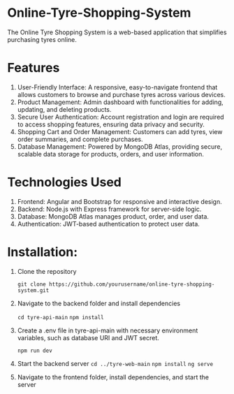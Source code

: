 # Online-Tyre-Shopping-System
The Online Tyre Shopping System is a web-based application that simplifies purchasing tyres online.

# Features

1. User-Friendly Interface: A responsive, easy-to-navigate frontend that allows customers to browse and purchase tyres across various devices. 
2. Product Management: Admin dashboard with functionalities for adding, updating, and deleting products.
3. Secure User Authentication: Account registration and login are required to access shopping features, ensuring data privacy and security.
4. Shopping Cart and Order Management: Customers can add tyres, view order summaries, and complete purchases.
5. Database Management: Powered by MongoDB Atlas, providing secure, scalable data storage for products, orders, and user information.

# Technologies Used

1. Frontend: Angular and Bootstrap for responsive and interactive design.
2. Backend: Node.js with Express framework for server-side logic.
3. Database: MongoDB Atlas manages product, order, and user data.
4. Authentication: JWT-based authentication to protect user data.

# Installation:

1. Clone the repository
   
   ` git clone https://github.com/yourusername/online-tyre-shopping-system.git `

2. Navigate to the backend folder and install dependencies
   
   `cd tyre-api-main`
    `npm install`
   
3. Create a .env file in tyre-api-main with necessary environment variables, such as database URI and JWT secret.
   
   `npm run dev`
   
4. Start the backend server
   `cd ../tyre-web-main`
    `npm install`
    `ng serve`
  
5. Navigate to the frontend folder, install dependencies, and start the server

